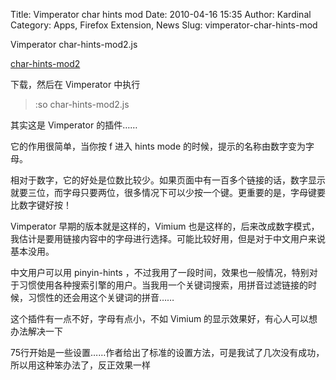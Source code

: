 Title: Vimperator char hints mod
Date: 2010-04-16 15:35
Author: Kardinal
Category: Apps, Firefox Extension, News
Slug: vimperator-char-hints-mod

Vimperator char-hints-mod2.js

[char-hints-mod2](http://i.linuxtoy.org/images/2010/04/char-hints-mod2.js)

下载，然后在 Vimperator 中执行

> :so char-hints-mod2.js

  
其实这是 Vimperator 的插件……

它的作用很简单，当你按 f 进入 hints mode
的时候，提示的名称由数字变为字母。

相对于数字，它的好处是位数比较少。如果页面中有一百多个链接的话，数字显示就要三位，而字母只要两位，很多情况下可以少按一个键。更重要的是，字母键要比数字键好按！

Vimperator 早期的版本就是这样的，Vimium
也是这样的，后来改成数字模式，我估计是要用链接内容中的字母进行选择。可能比较好用，但是对于中文用户来说基本没用。

中文用户可以用 pinyin-hints
，不过我用了一段时间，效果也一般情况，特别对于习惯使用各种搜索引擎的用户。当我用一个关键词搜索，用拼音过滤链接的时候，习惯性的还会用这个关键词的拼音……

这个插件有一点不好，字母有点小，不如 Vimium
的显示效果好，有心人可以想办法解决一下

75行开始是一些设置……作者给出了标准的设置方法，可是我试了几次没有成功，所以用这种笨办法了，反正效果一样
